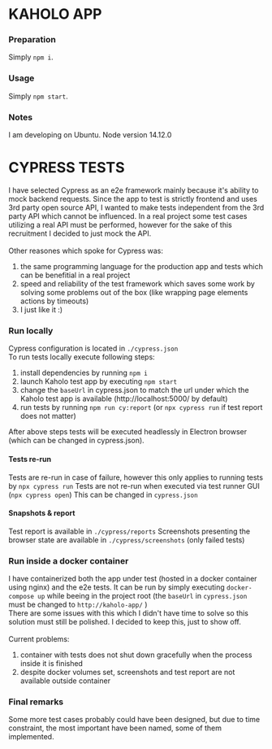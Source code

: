# KAHOLO APP

### Preparation
Simply `npm i`.

### Usage
Simply `npm start`.

### Notes
I am developing on Ubuntu.
Node version 14.12.0

# CYPRESS TESTS
I have selected Cypress as an e2e framework mainly because it's ability to mock backend requests. Since the app to test is strictly frontend and uses 3rd party open source API, I wanted to make tests independent from the 3rd party API which cannot be influenced. In a real project some test cases utilizing a real API must be performed, however for the sake of this recruitment I decided to just mock the API. <br/><br/>
Other reasones which spoke for Cypress was: <br/>
1. the same programming language for the production app and tests which can be benefitial in a real project
2. speed and reliability of the test framework which saves some work by solving some problems out of the box (like wrapping page elements actions by timeouts)
3. I just like it :)

### Run locally
Cypress configuration is located in `./cypress.json` <br/>
To run tests locally execute following steps: <br>
1. install dependencies by running `npm i`
2. launch Kaholo test app by executing `npm start`
3. change the `baseUrl` in cypress.json to match the url under which the Kaholo test app is available (http://localhost:5000/ by default)
4. run tests by running `npm run cy:report` (or `npx cypress run` if test report does not matter)

After above steps tests will be executed headlessly in Electron browser (which can be changed in cypress.json).

#### Tests re-run
Tests are re-run in case of failure, however this only applies to running tests by `npx cypress run`
Tests are not re-run when executed via test runner GUI (`npx cypress open`)
This can be changed in `cypress.json`

#### Snapshots & report
Test report is available in `./cypress/reports`
Screenshots presenting the browser state are available in `./cypress/screenshots` (only failed tests)

### Run inside a docker container
I have containerized both the app under test (hosted in a docker container using nginx) and the e2e tests. It can be run by simply executing `docker-compose up` while beeing in the project root (the `baseUrl` in `cypress.json` must be changed to `http://kaholo-app/` )<br/>
There are some issues with this which I didn't have time to solve so this solution must still be polished. I decided to keep this, just to show off. <br/><br/>
Current problems:
1. container with tests does not shut down gracefully when the process inside it is finished
2. despite docker volumes set, screenshots and test report are not available outside container

### Final remarks
Some more test cases probably could have been designed, but due to time constraint, the most important have been named, some of them implemented.
